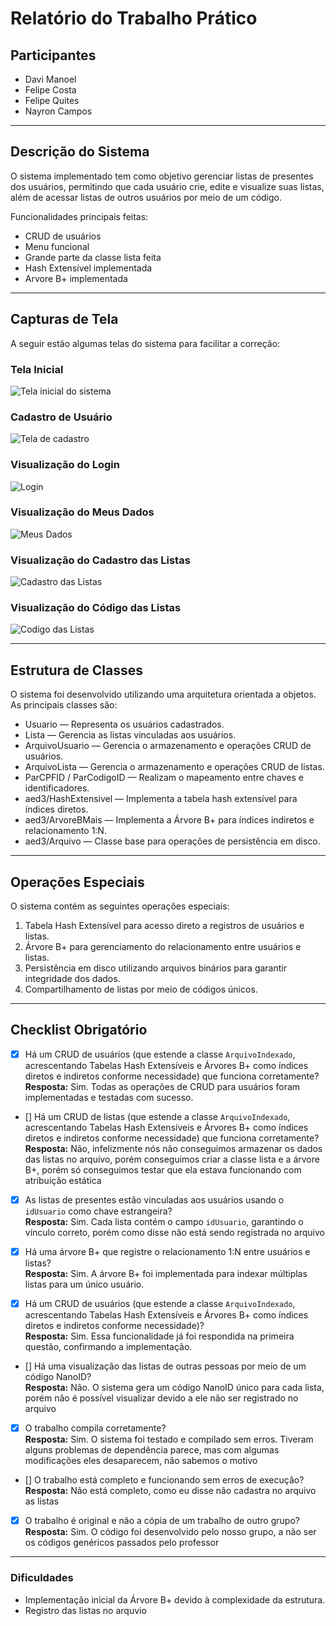 # Relatório do Trabalho Prático

## Participantes
- Davi Manoel
- Felipe Costa
- Felipe Quites
- Nayron Campos

---

## Descrição do Sistema
O sistema implementado tem como objetivo gerenciar listas de presentes dos usuários, permitindo que cada usuário crie, edite e visualize suas listas, além de acessar listas de outros usuários por meio de um código.  

Funcionalidades principais feitas:  
- CRUD de usuários
- Menu funcional
- Grande parte da classe lista feita
- Hash Extensível implementada
- Arvore B+ implementada


---

## Capturas de Tela
A seguir estão algumas telas do sistema para facilitar a correção:

### Tela Inicial
![Tela inicial do sistema](imagens/MenuInicial.png)

### Cadastro de Usuário
![Tela de cadastro](imagens/CadastroUsuarios.png)

### Visualização do Login
![Login](imagens/Login.png)

### Visualização do Meus Dados
![Meus Dados](imagens/MeusDados.png)

### Visualização do Cadastro das Listas
![Cadastro das Listas](imagens/CadastroListas.png)

### Visualização do Código das Listas
![Codigo das Listas](imagens/CodigoLista.png)

---

## Estrutura de Classes
O sistema foi desenvolvido utilizando uma arquitetura orientada a objetos.  
As principais classes são:  

- Usuario — Representa os usuários cadastrados.
- Lista — Gerencia as listas vinculadas aos usuários.
- ArquivoUsuario — Gerencia o armazenamento e operações CRUD de usuários.
- ArquivoLista — Gerencia o armazenamento e operações CRUD de listas.
- ParCPFID / ParCodigoID — Realizam o mapeamento entre chaves e identificadores.
- aed3/HashExtensivel — Implementa a tabela hash extensível para índices diretos.
- aed3/ArvoreBMais — Implementa a Árvore B+ para índices indiretos e relacionamento 1:N.
- aed3/Arquivo — Classe base para operações de persistência em disco.

---

## Operações Especiais
O sistema contém as seguintes operações especiais:  

1. Tabela Hash Extensível para acesso direto a registros de usuários e listas.
2. Árvore B+ para gerenciamento do relacionamento entre usuários e listas.
3. Persistência em disco utilizando arquivos binários para garantir integridade dos dados.
4. Compartilhamento de listas por meio de códigos únicos.

---

## Checklist Obrigatório

- [x] Há um CRUD de usuários (que estende a classe `ArquivoIndexado`, acrescentando Tabelas Hash Extensíveis e Árvores B+ como índices diretos e indiretos conforme necessidade) que funciona corretamente?  
  **Resposta:** Sim. Todas as operações de CRUD para usuários foram implementadas e testadas com sucesso.  

- [] Há um CRUD de listas (que estende a classe `ArquivoIndexado`, acrescentando Tabelas Hash Extensíveis e Árvores B+ como índices diretos e indiretos conforme necessidade) que funciona corretamente?  
  **Resposta:** Não, infelizmente nós não conseguimos armazenar os dados das listas no arquivo, porém conseguimos criar a classe lista e a árvore B+, porém só conseguimos testar que ela estava funcionando com atribuição estática

- [x] As listas de presentes estão vinculadas aos usuários usando o `idUsuario` como chave estrangeira?  
  **Resposta:** Sim. Cada lista contém o campo `idUsuario`, garantindo o vínculo correto, porém como disse não está sendo registrada no arquivo 

- [x] Há uma árvore B+ que registre o relacionamento 1:N entre usuários e listas?  
  **Resposta:** Sim. A árvore B+ foi implementada para indexar múltiplas listas para um único usuário.  

- [x] Há um CRUD de usuários (que estende a classe `ArquivoIndexado`, acrescentando Tabelas Hash Extensíveis e Árvores B+ como índices diretos e indiretos conforme necessidade)?  
  **Resposta:** Sim. Essa funcionalidade já foi respondida na primeira questão, confirmando a implementação.  

- [] Há uma visualização das listas de outras pessoas por meio de um código NanoID?  
  **Resposta:** Não. O sistema gera um código NanoID único para cada lista, porém não é possível visualizar devido a ele não ser registrado no arquivo  

- [x] O trabalho compila corretamente?  
  **Resposta:** Sim. O sistema foi testado e compilado sem erros.
  Tiveram alguns problemas de dependência parece, mas com algumas modificações eles desaparecem, não sabemos o motivo

- [] O trabalho está completo e funcionando sem erros de execução?  
  **Resposta:** Não está completo, como eu disse não cadastra no arquivo as listas

- [x] O trabalho é original e não a cópia de um trabalho de outro grupo?  
  **Resposta:** Sim. O código foi desenvolvido pelo nosso grupo, a não ser os códigos genéricos passados pelo professor

---

### Dificuldades
- Implementação inicial da Árvore B+ devido à complexidade da estrutura.  
- Registro das listas no arquvio

